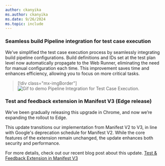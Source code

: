 ```yaml
---
author: ckanyika
ms.author: ckanyika
ms.date: 9/26/2024
ms.topic: include
---
```


### Seamless build Pipeline integration for test case execution

We’ve simplified the test case execution process by seamlessly integrating build pipeline configurations. Build definitions and IDs set at the test plan level now automatically propagate to the Web Runner, eliminating the need for manual configuration each time. This improvement saves time and enhances efficiency, allowing you to focus on more critical tasks. 

> [!div class="mx-imgBorder"]
> ![Gif to demo Pipeline Integration for Test Case Execution.](../../media/245-testplans-01.gif "gif to Pipeline Integration for Test Case Execution")

### Test and feedback extension in Manifest V3 (Edge release)

We’ve been gradually releasing this upgrade in Chrome, and now we’re expanding the rollout to Edge. 

This update transitions our implementation from Manifest V2 to V3, in line with Google's deprecation schedule for Manifest V2. While the core features of the extension remain unchanged, the update enhances both security and performance.

For more details, check out our recent blog post about this update. [Test & Feedback Extension in Manifest V3](https://devblogs.microsoft.com/devops/test-feedback-extension-v3/)